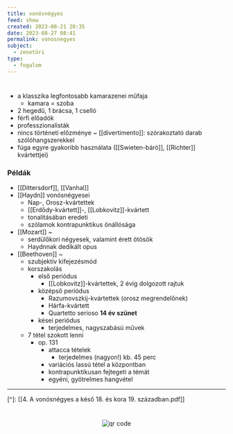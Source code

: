 ```yaml
---
title: vonósnégyes
feed: show
created: 2023-08-21 20:35
date: 2023-08-27 08:41
permalink: vonosnegyes
subject:
  - zenetöri
type:
  - fogalom
---
```

#

- a klasszika legfontosabb kamarazenei műfaja
	- kamara = szoba
- 2 hegedű, 1 brácsa, 1 cselló
- férfi előadók
- professzionalisták
- nincs történeti előzménye
	~ [[divertimento]]: szórakoztató darab szólóhangszerekkel
- fúga egyre gyakoribb használata ([[Swieten-báró]], [[Richter]] kvártettjei)

### Példák

- [[Dittersdorf]], [[Vanhal]]
- [[Haydn]] vonósnégyesei
	- Nap-, Orosz-kvártettek
	- [[Erdődy-kvártett]]-, [[Lobkovitz]]-kvártett
	- tonalitásában eredeti
	- szólamok kontrapunktikus önállósága
- [[Mozart]] ~
	- serdülőkori négyesek, valamint érett ötösök
	- Haydnnak dedikált opus
- [[Beethoven]] ~
	- szubjektív kifejezésmód
	- korszakolás
		- első periódus
			- [[Lobkovitz]]-kvártettek, 2 évig dolgozott rajtuk
		- középső periódus
			- Razumovszkij-kvártettek (orosz megrendelőnek)
			- Hárfa-kvártett
			- Quartetto serioso
		**14 év szünet**
		- kései periódus
			- terjedelmes, nagyszabású művek
	- 7 tétel szokott lenni
		- op. 131
			- attacca tételek
				- terjedelmes (nagyon!) kb. 45 perc
			- variációs lassú tétel a központban
			- kontrapunktikusan fejtegeti a témát
			- egyéni, gyötrelmes hangvétel

---
[^]: [[4. A vonósnégyes a késő 18. és kora 19. században.pdf]]



#
<p style="text-align: center;"><img src="https://chart.googleapis.com/chart?cht=qr&chl=https://notes.andrasdenes.com/vonosnegyes&chs=180x180&choe=UTF-8&chld=L|2" alt="qr code"></p>

